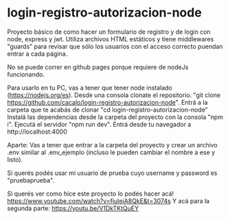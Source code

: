 # login-registro-autorizacion-node

Proyecto básico de como hacer un formulario de registro y de login con node, express y jwt. 
Utiliza archivos HTML estáticos y tiene middlewares "guards" para revisar que sólo los usuarios con el acceso correcto puendan entrar a cada página.

No se puede correr en github pages porque requiere de nodeJs funcionando.

Para usarlo en tu PC, vas a tener que tener node instalado (https://nodejs.org/es).
Desde una consola clonate el repositorio. "git clone https://github.com/cacalo/login-registro-autorizacion-node".
Entrá a la carpeta que te acabás de clonar "cd login-registro-autorizacion-node"
Instalá las dependencias desde la carpeta del proyecto con la consola  "npm i".
Ejecutá el servidor "npm run dev".
Entrá desde tu navegador a http://localhost:4000

Aparte: 
Vas a tener que entrar a la carpeta del proyecto y crear un archivo .env similar al .env_ejemplo (incluso le pueden cambiar el nombre a ese y listo).

Si querés podés usar mi usuario de prueba cuyo username y password es "pruebaprueba".

Si querés ver como hice este proyecto lo podés hacer acá! https://www.youtube.com/watch?v=fjuIeiA8QkE&t=3074s
Y acá para la segunda parte: https://youtu.be/V1DkTKtQuEY
